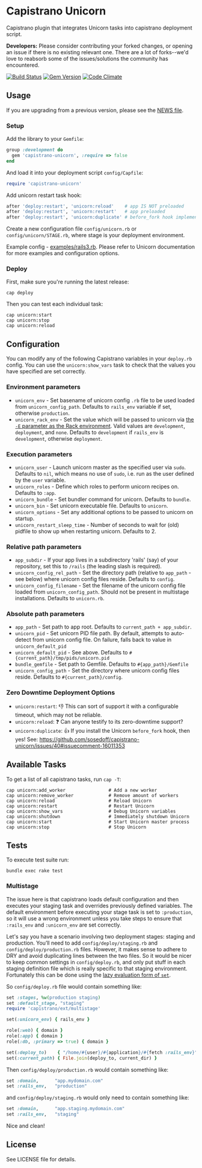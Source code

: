# Capistrano Unicorn

Capistrano plugin that integrates Unicorn tasks into capistrano deployment script.

**Developers:** Please consider contributing your forked changes, or opening an
issue if there is no existing relevant one. There are a lot of forks--we'd love
to reabsorb some of the issues/solutions the community has encountered.

[![Build Status](https://travis-ci.org/sosedoff/capistrano-unicorn.png?branch=master)](https://travis-ci.org/sosedoff/capistrano-unicorn)
[![Gem Version](https://badge.fury.io/rb/capistrano-unicorn.png)](http://badge.fury.io/rb/capistrano-unicorn)
[![Code Climate](https://codeclimate.com/github/sosedoff/capistrano-unicorn.png)](https://codeclimate.com/github/sosedoff/capistrano-unicorn)

## Usage

If you are upgrading from a previous version, please see the [NEWS file](NEWS.md).

### Setup

Add the library to your `Gemfile`:

```ruby
group :development do
  gem 'capistrano-unicorn', :require => false
end
```

And load it into your deployment script `config/Capfile`:

```ruby
require 'capistrano-unicorn'
```

Add unicorn restart task hook:

```ruby
after 'deploy:restart', 'unicorn:reload'    # app IS NOT preloaded
after 'deploy:restart', 'unicorn:restart'   # app preloaded
after 'deploy:restart', 'unicorn:duplicate' # before_fork hook implemented (zero downtime deployments)
```

Create a new configuration file `config/unicorn.rb` or `config/unicorn/STAGE.rb`, 
where stage is your deployment environment.

Example config - [examples/rails3.rb](https://github.com/sosedoff/capistrano-unicorn/blob/master/examples/rails3.rb). 
Please refer to Unicorn documentation for more examples and configuration options.

### Deploy

First, make sure you're running the latest release:

```
cap deploy
```

Then you can test each individual task:

```
cap unicorn:start
cap unicorn:stop
cap unicorn:reload
```

## Configuration

You can modify any of the following Capistrano variables in your `deploy.rb` config.
You can use the `unicorn:show_vars` task to check that the values you have specified
are set correctly.

### Environment parameters

- `unicorn_env`             - Set basename of unicorn config `.rb` file to be used loaded from `unicorn_config_path`. Defaults to `rails_env` variable if set, otherwise `production`.
- `unicorn_rack_env`        - Set the value which will be passed to unicorn via [the `-E` parameter as the Rack environment](http://unicorn.bogomips.org/unicorn_1.html). Valid values are `development`, `deployment`, and `none`. Defaults to `development` if `rails_env` is `development`, otherwise `deployment`.

### Execution parameters

- `unicorn_user`            - Launch unicorn master as the specified user via `sudo`. Defaults to `nil`, which means no use of `sudo`, i.e. run as the user defined by the `user` variable.
- `unicorn_roles`           - Define which roles to perform unicorn recipes on. Defaults to `:app`.
- `unicorn_bundle`          - Set bundler command for unicorn. Defaults to `bundle`.
- `unicorn_bin`             - Set unicorn executable file. Defaults to `unicorn`.
- `unicorn_options`         - Set any additional options to be passed to unicorn on startup.
- `unicorn_restart_sleep_time` - Number of seconds to wait for (old) pidfile to show up when restarting unicorn. Defaults to 2.

### Relative path parameters

- `app_subdir`              - If your app lives in a subdirectory 'rails' (say) of your repository, set this to `/rails` (the leading slash is required).
- `unicorn_config_rel_path` - Set the directory path (relative to `app_path` - see below) where unicorn config files reside. Defaults to `config`.
- `unicorn_config_filename` - Set the filename of the unicorn config file loaded from `unicorn_config_path`. Should not be present in multistage installations. Defaults to `unicorn.rb`.

### Absolute path parameters

- `app_path`                - Set path to app root. Defaults to `current_path + app_subdir`.
- `unicorn_pid`             - Set unicorn PID file path. By default, attempts to auto-detect from unicorn config file. On failure, falls back to value in `unicorn_default_pid`
- `unicorn_default_pid`     - See above. Defaults to `#{current_path}/tmp/pids/unicorn.pid`
- `bundle_gemfile`          - Set path to Gemfile. Defaults to `#{app_path}/Gemfile`
- `unicorn_config_path`     - Set the directory where unicorn config files reside. Defaults to `#{current_path}/config`.

### Zero Downtime Deployment Options

* `unicorn:restart`: :-1: This can sort of support it with a configurable timeout, which may not be reliable.
* `unicorn:reload`: :question: Can anyone testify to its zero-downtime support?
* `unicorn:duplicate`: :+1: If you install the Unicorn `before_fork` hook, then yes! See: https://github.com/sosedoff/capistrano-unicorn/issues/40#issuecomment-16011353

## Available Tasks

To get a list of all capistrano tasks, run `cap -T`:

```
cap unicorn:add_worker                # Add a new worker
cap unicorn:remove_worker             # Remove amount of workers
cap unicorn:reload                    # Reload Unicorn
cap unicorn:restart                   # Restart Unicorn
cap unicorn:show_vars                 # Debug Unicorn variables
cap unicorn:shutdown                  # Immediately shutdown Unicorn
cap unicorn:start                     # Start Unicorn master process
cap unicorn:stop                      # Stop Unicorn
```

## Tests

To execute test suite run:

```
bundle exec rake test
```

### Multistage

The issue here is that capistrano loads default configuration and then
executes your staging task and overrides previously defined
variables. The default environment before executing your stage task is
set to `:production`, so it will use a wrong environment unless you
take steps to ensure that `:rails_env` and `:unicorn_env` are
set correctly.

Let's say you have a scenario involving two deployment stages: staging
and production.  You’ll need to add `config/deploy/staging.rb` and
`config/deploy/production.rb` files.  However, it makes sense to
adhere to DRY and avoid duplicating lines between the two files.  So
it would be nicer to keep common settings in `config/deploy.rb`, and
only put stuff in each staging definition file which is really
specific to that staging environment.  Fortunately this can be done
using the [lazy evaluation form of `set`](https://github.com/capistrano/capistrano/wiki/2.x-DSL-Configuration-Variables-Set).

So `config/deploy.rb` file would contain something like:

```ruby
set :stages, %w(production staging)
set :default_stage, "staging"
require 'capistrano/ext/multistage'

set(:unicorn_env) { rails_env }

role(:web) { domain }
role(:app) { domain }
role(:db, :primary => true) { domain }

set(:deploy_to)    { "/home/#{user}/#{application}/#{fetch :rails_env}" }
set(:current_path) { File.join(deploy_to, current_dir) }
```

Then `config/deploy/production.rb` would contain something like:

```ruby
set :domain,      "app.mydomain.com"
set :rails_env,   "production"
```

and `config/deploy/staging.rb` would only need to contain something like:

```ruby
set :domain,      "app.staging.mydomain.com"
set :rails_env,   "staging"
```

Nice and clean!

## License

See LICENSE file for details.
